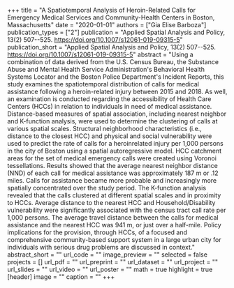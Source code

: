 +++
title = "A Spatiotemporal Analysis of Heroin-Related Calls for Emergency Medical Services and Community-Health Centers in Boston, Massachusetts"
date = "2020-01-01"
authors = ["Gia Elise Barboza"]
publication_types = ["2"]
publication = "Applied Spatial Analysis and Policy, 13(2) 507--525. https://doi.org/10.1007/s12061-019-09315-5"
publication_short = "Applied Spatial Analysis and Policy, 13(2) 507--525. https://doi.org/10.1007/s12061-019-09315-5"
abstract = "Using a combination of data derived from the U.S. Census Bureau, the Substance Abuse and Mental Health Service Administration's Behavioral Health Systems Locator and the Boston Police Department's Incident Reports, this study examines the spatiotemporal distribution of calls for medical assistance following a heroin-related injury between 2015 and 2018. As well, an examination is conducted regarding the accessibility of Health Care Centers (HCCs) in relation to individuals in need of medical assistance. Distance-based measures of spatial association, including nearest neighbor and K-function analysis, were used to determine the clustering of calls at various spatial scales. Structural neighborhood characteristics (i.e., distance to the closest HCC) and physical and social vulnerability were used to predict the rate of calls for a heroinrelated injury per 1,000 persons in the city of Boston using a spatial autoregressive model. HCC catchment areas for the set of medical emergency calls were created using Voronoi tessellations. Results showed that the average nearest neighbor distance (NND) of each call for medical assistance was approximately 187 m or .12 miles. Calls for assistance became more probable and increasingly more spatially concentrated over the study period. The K-function analysis revealed that the calls clustered at different spatial scales and in proximity to HCCs. Average distance to the nearest HCC and Household/Disability vulnerability were significantly associated with the census tract call rate per 1,000 persons. The average travel distance between the calls for medical assistance and the nearest HCC was 941 m, or just over a half-mile. Policy implications for the provision, through HCCs, of a focused and comprehensive community-based support system in a large urban city for individuals with serious drug problems are discussed in context."
abstract_short = ""
url_code = ""
image_preview = ""
selected = false
projects = []
url_pdf = ""
url_preprint = ""
url_dataset = ""
url_project = ""
url_slides = ""
url_video = ""
url_poster = ""
math = true
highlight = true
[header]
image = ""
caption = ""
+++
